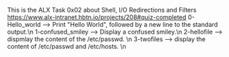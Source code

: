 This is the ALX Task 0x02 about Shell, I/O Redirections and Filters
https://www.alx-intranet.hbtn.io/projects/208#quiz-completed
0-Hello_world --> Print "Hello World", followed by a new line to the standard output.\n
1-confused_smiley --> Display a confused smiley.\n
2-hellofile --> dispmlay the content of the /etc/passwd. \n
3-twofiles --> display the content of /etc/passwd and /etc/hosts. \n

